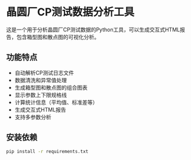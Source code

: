 # 晶圆厂CP测试数据分析工具

这是一个用于分析晶圆厂CP测试数据的Python工具，可以生成交互式HTML报告，包含箱型图和散点图的可视化分析。

## 功能特点

- 自动解析CP测试日志文件
- 数据清洗和异常值处理
- 生成箱型图和散点图的组合图表
- 显示参数上下限规格线
- 计算统计信息（平均值、标准差等）
- 生成交互式HTML报告
- 支持多参数分析

## 安装依赖

```bash
pip install -r requirements.txt